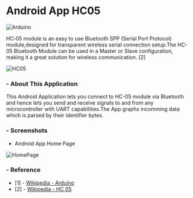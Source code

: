# Android App HC05 

![Arduino](https://upload.wikimedia.org/wikipedia/commons/thumb/3/38/Arduino_Uno_-_R3.jpg/220px-Arduino_Uno_-_R3.jpg)

HC‐05 module is an easy to use Bluetooth SPP (Serial Port Protocol) module,designed for transparent wireless serial connection setup.The HC-05 Bluetooth Module can be used in a Master or Slave configuration, making it a great solution for wireless communication. [2]

![HC05](https://wiki.eprolabs.com/images/thumb/3/38/HC-05.jpg/250px-HC-05.jpg)

### - About This Application

This Android Application lets you connect to HC-05 module via Bluetooth and hence lets you send and receive signals to and from any  microcontroller with UART capabilities.The App graphs incomming data which is parsed by their identifier bytes.
### - Screenshots

- Android App Home Page

![HomePage](http://i.imgur.com/W6q1boP.png)

### - Reference

- [1] - [Wikipedia - Arduino](https://en.wikipedia.org/wiki/Arduino)
- [2] - [Wikipedia - HC 05](https://wiki.eprolabs.com/index.php?title=Bluetooth_Module_HC-05)
